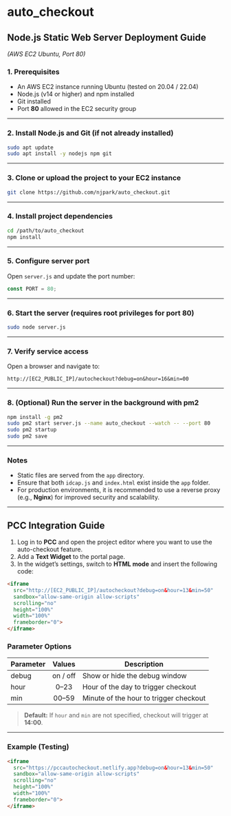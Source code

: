 # auto_checkout

## Node.js Static Web Server Deployment Guide  
*(AWS EC2 Ubuntu, Port 80)*

### 1. Prerequisites
- An AWS EC2 instance running Ubuntu (tested on 20.04 / 22.04)
- Node.js (v14 or higher) and npm installed
- Git installed
- Port **80** allowed in the EC2 security group

---

### 2. Install Node.js and Git (if not already installed)
```bash
sudo apt update
sudo apt install -y nodejs npm git
```

---

### 3. Clone or upload the project to your EC2 instance
```bash
git clone https://github.com/njpark/auto_checkout.git
```

---

### 4. Install project dependencies
```bash
cd /path/to/auto_checkout
npm install
```

---

### 5. Configure server port  
Open `server.js` and update the port number:
```javascript
const PORT = 80;
```

---

### 6. Start the server (requires root privileges for port 80)
```bash
sudo node server.js
```

---

### 7. Verify service access  
Open a browser and navigate to:
```
http://[EC2_PUBLIC_IP]/autocheckout?debug=on&hour=16&min=00
```

---

### 8. (Optional) Run the server in the background with pm2
```bash
npm install -g pm2
sudo pm2 start server.js --name auto_checkout --watch -- --port 80
sudo pm2 startup
sudo pm2 save
```

---

### Notes
- Static files are served from the `app` directory.  
- Ensure that both `idcap.js` and `index.html` exist inside the `app` folder.  
- For production environments, it is recommended to use a reverse proxy (e.g., **Nginx**) for improved security and scalability.  

---

## PCC Integration Guide

1. Log in to **PCC** and open the project editor where you want to use the auto-checkout feature.  
2. Add a **Text Widget** to the portal page.  
3. In the widget’s settings, switch to **HTML mode** and insert the following code:

```html
<iframe 
  src="http://[EC2_PUBLIC_IP]/autocheckout?debug=on&hour=13&min=50" 
  sandbox="allow-same-origin allow-scripts" 
  scrolling="no" 
  height="100%" 
  width="100%" 
  frameborder="0">
</iframe>
```

### Parameter Options
| Parameter | Values | Description |
|-----------|:------:|-------------|
| debug     | on / off | Show or hide the debug window |
| hour      | 0–23     | Hour of the day to trigger checkout |
| min       | 00–59    | Minute of the hour to trigger checkout |

> **Default:** If `hour` and `min` are not specified, checkout will trigger at **14:00**.  

---

### Example (Testing)
```html
<iframe 
  src="https://pccautocheckout.netlify.app?debug=on&hour=13&min=50" 
  sandbox="allow-same-origin allow-scripts" 
  scrolling="no" 
  height="100%" 
  width="100%" 
  frameborder="0">
</iframe>
```

